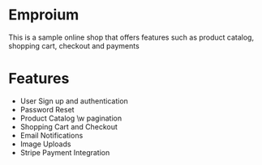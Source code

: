 # Emproium
This is a sample online shop that offers features such as product catalog, shopping cart, checkout and payments

# Features
- User Sign up and authentication
- Password Reset
- Product Catalog \w pagination
- Shopping Cart and Checkout
- Email Notifications
- Image Uploads
- Stripe Payment Integration
